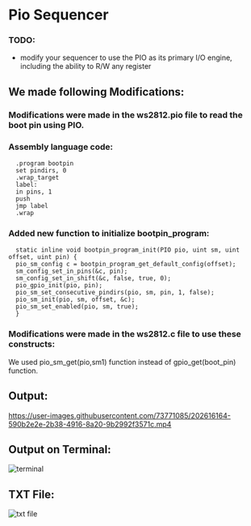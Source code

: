 # Pio Sequencer

### TODO:

- modify your sequencer to use the PIO as its primary I/O engine, including the ability to R/W any register 

## We made following Modifications:

### Modifications were made in the ws2812.pio file to read the boot pin using PIO.

### Assembly language code:

      .program bootpin
      set pindirs, 0
      .wrap_target
      label:
      in pins, 1
      push
      jmp label
      .wrap

### Added new function to initialize bootpin_program:

      static inline void bootpin_program_init(PIO pio, uint sm, uint offset, uint pin) {
      pio_sm_config c = bootpin_program_get_default_config(offset);
      sm_config_set_in_pins(&c, pin);
      sm_config_set_in_shift(&c, false, true, 0);
      pio_gpio_init(pio, pin);
      pio_sm_set_consecutive_pindirs(pio, sm, pin, 1, false);
      pio_sm_init(pio, sm, offset, &c);
      pio_sm_set_enabled(pio, sm, true);
      }

### Modifications were made in the ws2812.c file to use these constructs:

We used pio_sm_get(pio,sm1) function instead of gpio_get(boot_pin) function.

## Output:
https://user-images.githubusercontent.com/73771085/202616164-590b2e2e-2b38-4916-8a20-9b2992f3571c.mp4

## Output on Terminal:
![terminal](https://user-images.githubusercontent.com/73771085/202694841-183029a5-3e65-4429-a3c4-f12596d95814.jpeg)

## TXT File:
![txt file](https://user-images.githubusercontent.com/73771085/202694908-0164c075-3531-4e8a-8698-5e2536bf5f33.jpeg)

